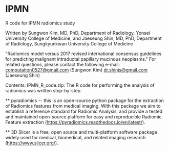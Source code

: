 # IPMN
R code for IPMN radiomics study

Written by Sungwon Kim, MD, PhD, Department of Radiology, Yonsei University College of Medicine, and Jaeseung Shin, MD, PhD, Department of Radiology, Sungkyunkwan University College of Medicine

"Radiomics model versus 2017 revised international consensus guidelines for predicting malignant intraductal papillary mucinous neoplasms."
For related questions, please contact the following e-mail: computation0527@gmail.com (Sungwon Kim) dr.shinjs@gmail.com (Jaeseung Shin)

Contents:
IPMN_R_code.zip: The R code for performing the analysis of radiomics was written step-by-step.

** pyradiomics -- this is an open-source python package for the extraction of Radiomics features from medical imaging. With this package we aim to establish a reference standard for Radiomic Analysis, and provide a tested and maintained open-source platform for easy and reproducible Radiomic Feature extraction (https://pyradiomics.readthedocs.io/en/latest/). 

** 3D Slicer is a free, open source and multi-platform software package widely used for medical, biomedical, and related imaging research (https://www.slicer.org/).

